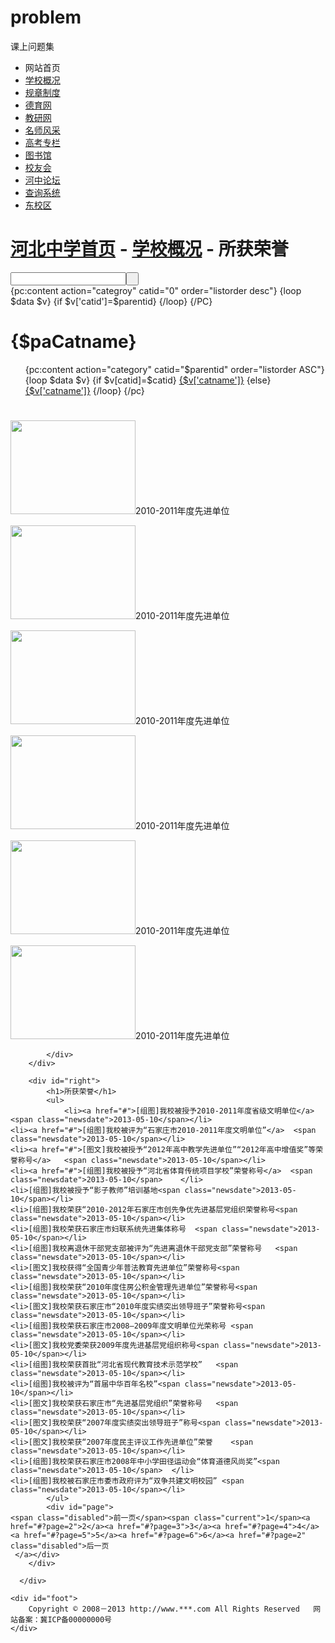 # problem
课上问题集
<!DOCTYPE html PUBLIC "-//W3C//DTD XHTML 1.0 Transitional//EN" "http://www.w3.org/TR/xhtml1/DTD/xhtml1-transitional.dtd">
<html xmlns="http://www.w3.org/1999/xhtml">
<head>
<meta http-equiv="Content-Type" content="text/html; charset=utf-8" />
<title>河北中学</title>
<link href="{CSS_PATH}/hbschool/news.css" rel="stylesheet" type="text/css" />

</head>

<body>
	<div id="mybody">
    	<div id="top">
        	<div class="menu">
            	<ul>
                	<li>网站首页</li>
                    <li><a href="#">学校概况</a></li>
                    <li><a href="#">规章制度</a></li>
                    <li><a href="#">德育网</a></li>
                    <li><a href="#">教研网</a></li>
                    <li><a href="#">名师风采</a></li>
                    <li><a href="#">高考专栏</a></li>
                    <li><a href="#">图书馆</a></li>
                    <li><a href="#">校友会</a></li>
                    <li><a href="#">河中论坛</a></li>
                    <li><a href="#">查询系统</a></li>
                    <li><a href="#" class="specil">东校区</a></li>                    
                </ul>
            </div>           
        </div>
      <div id="dh">
            	<h1><a href="index.html">河北中学首页</a> - <a href="#">学校概况</a> - 所获荣誉</h1>
            	<div id="search">
            <input name="search" type="text" class="search_text" /><input name="searchbut" type="button" class="search_but" value=" " />
            </div>
          </div>
        <div id="left">
        	<div id="leftmenu">
            {pc:content action="categroy" catid="0" order="listorder desc"}
                {loop $data $v}
                    {if $v['catid']=$parentid}
                    <?php $paCatname=$v['catname']?>
                {/loop}
            {/PC}
            	<h1>{$paCatname}</h1>
                <ul>
                	<!--<a href="#">领导简介</a>
                    <a href="#">学校简介</a>
                    <a href="#">光荣历史</a>
                    <a href="#" class="dq">所获荣誉</a>
                    <a href="#">图说河中</a>-->
                   {pc:content action="category" catid="$parentid" order="listorder ASC"}
                        {loop $data $v}
                        {if $v[catid]=$catid}
                        <a href="$v[url]" class="dq">
                        {$v['catname']}</a>
                        {else}
                        <a href="$v[url]">{$v['catname']}</a>
                        </if>
                        {/loop}
                   {/pc}
              </ul>
            </div>
          <div id="pic">
          <h1></h1>
           	<div id="colee" >
<div id="colee1">
<p> <img src="{IMG_PATH}/hbschool/pic.gif" width="200" height="150" />2010-2011年度先进单位</p>
<p> <img src="{IMG_PATH}/hbschool/pic.gif" width="200" height="150" />2010-2011年度先进单位</p>
<p> <img src="{IMG_PATH}/hbschool/pic.gif" width="200" height="150" />2010-2011年度先进单位</p>
<p> <img src="{IMG_PATH}/hbschool/pic.gif" width="200" height="150" />2010-2011年度先进单位</p>
<p> <img src="{IMG_PATH}/hbschool/pic.gif" width="200" height="150" />2010-2011年度先进单位</p>
<p> <img src="{IMG_PATH}/hbschool/pic.gif" width="200" height="150" />2010-2011年度先进单位</p>

</div>
<div id="colee2"></div>
</div>
             
            </div>
        </div>
        
        <div id="right">
        	<h1>所获荣誉</h1>
            <ul>
            	<li><a href="#">[组图]我校被授予2010-2011年度省级文明单位</a>	<span class="newsdate">2013-05-10</span></li>
	<li><a href="#">[组图]我校被评为“石家庄市2010-2011年度文明单位”</a>	<span class="newsdate">2013-05-10</span></li>	
	<li><a href="#">[图文]我校被授予“2012年高中教学先进单位”“2012年高中增值奖”等荣誉称号</a>	<span class="newsdate">2013-05-10</span></li>
	<li><a href="#">[组图]我校被授予“河北省体育传统项目学校”荣誉称号</a>	<span class="newsdate">2013-05-10</span>	</li>
	<li>[组图]我校被授予“影子教师”培训基地<span class="newsdate">2013-05-10</span></li>		
	<li>[组图]我校荣获“2010-2012年石家庄市创先争优先进基层党组织荣誉称号<span class="newsdate">2013-05-10</span></li>
	<li>[组图]我校荣获石家庄市妇联系统先进集体称号	<span class="newsdate">2013-05-10</span></li>
	<li>[组图]我校离退休干部党支部被评为“先进离退休干部党支部”荣誉称号	<span class="newsdate">2013-05-10</span></li>
	<li>[图文]我校获得“全国青少年普法教育先进单位”荣誉称号<span class="newsdate">2013-05-10</span></li>	
	<li>[组图]我校荣获“2010年度住房公积金管理先进单位”荣誉称号<span class="newsdate">2013-05-10</span></li>
	<li>[图文]我校荣获石家庄市“2010年度实绩突出领导班子”荣誉称号<span class="newsdate">2013-05-10</span></li>
	<li>[组图]我校荣获石家庄市2008—2009年度文明单位光荣称号	<span class="newsdate">2013-05-10</span></li>
	<li>[图文]我校党委荣获2009年度先进基层党组织称号<span class="newsdate">2013-05-10</span></li>	
	<li>[组图]我校荣获首批“河北省现代教育技术示范学校”	<span class="newsdate">2013-05-10</span></li>
	<li>[组图]我校被评为“首届中华百年名校”<span class="newsdate">2013-05-10</span></li>	
	<li>[图文]我校荣获石家庄市“先进基层党组织”荣誉称号	<span class="newsdate">2013-05-10</span></li>
	<li>[图文]我校荣获“2007年度实绩突出领导班子”称号<span class="newsdate">2013-05-10</span></li>	
	<li>[图文]我校荣获“2007年度民主评议工作先进单位”荣誉	<span class="newsdate">2013-05-10</span></li>
	<li>[组图]我校荣获石家庄市2008年中小学田径运动会“体育道德风尚奖”<span class="newsdate">2013-05-10</span>	</li>
	<li>[组图]我校被石家庄市委市政府评为“双争共建文明校园”	<span class="newsdate">2013-05-10</span></li>
            </ul>
            <div id="page">
	<span class="disabled">前一页</span><span class="current">1</span><a href="#?page=2">2</a><a href="#?page=3">3</a><a href="#?page=4">4</a><a href="#?page=5">5</a><a href="#?page=6">6</a><a href="#?page=2" class="disabled">后一页 
	 </a></div>
        </div>
 
      </div>
 
	<div id="foot">	  
 		Copyright © 2008－2013 http://www.***.com All Rights Reserved   网站备案：冀ICP备00000000号
	</div>
</body>
<script type="text/javascript" src="js/pic.js"></script>
</html>
